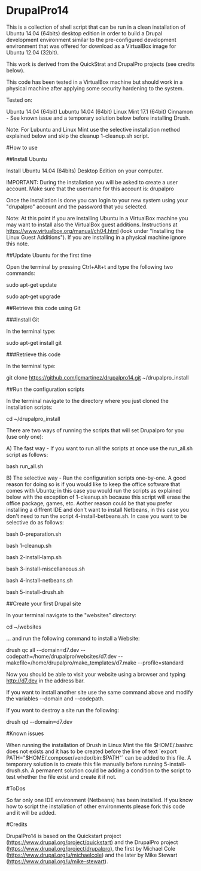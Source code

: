DrupalPro14
===========

This is a collection of shell script that can be run in a clean installation of Ubuntu 14.04 (64bits) desktop edition in order to build a Drupal development environment similar to the pre-configured development environment that was offered for download as a VirtualBox image for Ubuntu 12.04 (32bit).

This work is derived from the QuickStrat and DrupalPro projects (see credits below).

This code has been tested in a VirtualBox machine but should work in a physical machine after applying some security hardening to the system.

Tested on:

Ubuntu 14.04 (64bit)
Lubuntu 14.04 (64bit)
Linux Mint 17.1 (64bit) Cinnamon - See known issue and a temporary solution below before installing Drush.

Note: For Lubuntu and Linux Mint use the selective installation method explained below and skip the cleanup 1-cleanup.sh script. 

#How to use

##Install Ubuntu

Install Ubuntu 14.04 (64bits) Desktop Edition on your computer.

IMPORTANT: During the installation you will be asked to create a user account. Make sure that the username for this account is: drupalpro

Once the installation is done you can login to your new system using your "drupalpro" account and the password that you selected.

Note: At this point if you are installing Ubuntu in a VirtualBox machine you may want to install also the VirtualBox guest additions. Instructions at https://www.virtualbox.org/manual/ch04.html (look under "Installing the Linux Guest Additions"). If you are installing in a physical machine ignore this note. 

##Update Ubuntu for the first time

Open the terminal by pressing Ctrl+Alt+t and type the following two commands:

 sudo apt-get update

 sudo apt-get upgrade

##Retrieve this code using Git

###Install Git

In the terminal type:

 sudo apt-get install git

###Retrieve this code

In the terminal type:

 git clone https://github.com/jcmartinez/drupalpro14.git ~/drupalpro_install

##Run the configuration scripts

In the terminal navigate to the directory where you just cloned the installation scripts:

 cd ~/drupalpro_install

There are two ways of running the scripts that will set Drupalpro for you (use only one):

A) The fast way - If you want to run all the scripts at once use the run_all.sh script as follows:

 bash run_all.sh

B) The selective way - Run the configuration scripts one-by-one. A good reason for doing so is if you would like to keep the office software that comes with Ubuntu; in this case you would run the scripts as explained below with the exception of 1-cleanup.sh because this script will erase the office package, games, etc. Aother reason could be that you prefer installing a diffrent IDE and don't want to install Netbeans, in this case you don't need to run the script 4-install-betbeans.sh. In case you want to be selective do as follows:

bash 0-preparation.sh

bash 1-cleanup.sh

bash 2-install-lamp.sh

bash 3-install-miscellaneous.sh

bash 4-install-netbeans.sh

bash 5-install-drush.sh

##Create your first Drupal site

In your terminal navigate to the "websites" directory:

cd ~/websites

... and run the following command to install a Website:

drush qc all --domain=d7.dev --codepath=/home/drupalpro/websites/d7.dev --makefile=/home/drupalpro/make_templates/d7.make --profile=standard

Now you should be able to visit your website using a browser and typing http://d7.dev in the address bar.

If you want to install another site use the same command above and modify the variables --domain and --codepath.

If you want to destroy a site run the following:

drush qd --domain=d7.dev

#Known issues

When running the installation of Drush in Linux Mint the file $HOME/.bashrc does not exists and it has to be created before the line of text `export PATH="$HOME/.composer/vendor/bin:$PATH"` can be added to this file. A temporary solution is to create this file manually before running 5-install-drush.sh. A permanent solution could be adding a condition to the script to test whether the file exist and create it if not. 

#ToDos

So far only one IDE environment (Netbeans) has been installed. If you know how to script the installation of other environments please fork this code and it will be added.

#Credits

DrupalPro14 is based on the Quickstart project (https://www.drupal.org/project/quickstart) and the DrupalPro project (https://www.drupal.org/project/drupalpro), the first by Michael Cole (https://www.drupal.org/u/michaelcole) and the later by Mike Stewart (https://www.drupal.org/u/mike-stewart).
